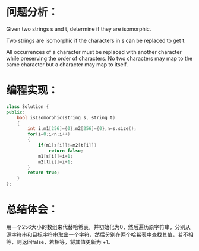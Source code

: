 # 问题分析：
Given two strings s and t, determine if they are isomorphic.

Two strings are isomorphic if the characters in s can be replaced to get t.

All occurrences of a character must be replaced with another character while preserving the order of characters. No two characters may map to the same character but a character may map to itself.
# 编程实现：
```C++
class Solution {
public:
    bool isIsomorphic(string s, string t)
    {
        int i,m1[256]={0},m2[256]={0},n=s.size();
        for(i=0;i<n;i++)
        {
            if(m1[s[i]]!=m2[t[i]]) 
                return false;
            m1[s[i]]=i+1;
            m2[t[i]]=i+1;
        }
        return true;
    }
};
```
# 总结体会：
用一个256大小的数组来代替哈希表，并初始化为0，然后遍历原字符串，分别从源字符串和目标字符串取出一个字符，然后分别在两个哈希表中查找其值，若不相等，则返回false，若相等，将其值更新为i+1。